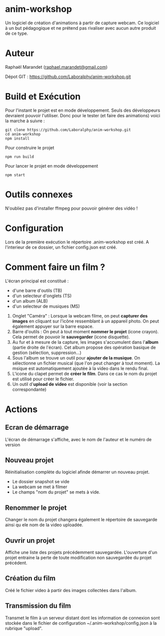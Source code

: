 # anim-workshop
Un logiciel de création d'animations à partir de capture webcam.
Ce logiciel à un but pédagogique et ne prétend pas rivaliser avec 
aucun autre produit de ce type.

# Auteur
Raphaël Marandet (raphael.marandet@gmail.com)

Dépot GIT : https://github.com/Laboralphy/anim-workshop.git


# Build et Exécution

Pour l'instant le projet est en mode développement.
Seuls des développeurs devraient pouvoir l'utiliser.
Donc pour le tester (et faire des animations) voici la marche à suivre :
```
git clone https://github.com/Laboralphy/anim-workshop.git
cd anim-workshop
npm install
```

Pour construire le projet
```
npm run build
```

Pour lancer le projet en mode développement
```
npm start
```

# Outils connexes
N'oubliez pas d'installer ffmpeg pour pouvoir générer des vidéo !

# Configuration
Lors de la première exécution le répertoire .anim-workshop est créé.
A l'interieur de ce dossier, un fichier config.json est créé.

# Comment faire un film ?

L'écran principal est constitué :
- d'une barre d'outils (TB)
- d'un selecteur d'onglets (TS)
- d'un album (ALB)
- d'un selecteur de musiques (MS)

1) Onglet "Caméra" : Lorsque la webcam filme, on peut __capturer des images__ en cliquant sur l'icône ressemblant à un 
appareil photo. On peut également appuyer sur la barre espace.
2) Barre d'outils : On peut à tout moment __nommer le projet__ (icone crayon). Cela permet de pouvoir le __sauvegarder__ 
(icone disquette).
3) Au fur et à mesure de la capture, les images s'accumulent dans l'__album__ (partie droite de l'écran).
Cet album propose des opération basique de gestion (sélection, suppression...)
4) Sous l'album se trouve un outil pour __ajouter de la musique__. On sélectionne un fichier musical (que l'on peut changer à tout moment).
La msique est automatiquement ajoutée à la video dans le rendu final.
5) L'icone du clapet permet de __créer le film__. Dans ce cas le nom du projet est utilisé pour créer le fichier.
6) Un outil d'__upload de video__ est disponible (voir la section correspondante)   

# Actions

## Ecran de démarrage
L'écran de démarrage s'affiche, avec le nom de l'auteur et le numéro de version

## Nouveau projet
Réinitialisation complète du logiciel afinde démarrer un nouveau projet. 
- Le dossier snapshot se vide
- La webcam se met à filmer
- Le champs "nom du projet" se mets à vide.

## Renommer le projet
Changer le nom du projet changera également le répertoire de sauvegarde ainsi qu ele nom
de la video uploadée.

## Ouvrir un projet
Affiche une liste des projets précédemment sauvegardée. L'ouverture d'un projet entraine la perte
de toute modification non sauvegardée du projet précédent.

## Création du film
Créé le fichier video à partir des images collectées dans l'album.

## Transmission du film
Transmet le film à un serveur distant dont les information de connexion sont stockée dans 
le fichier de configuration ~/.anim-workshop/config.json à la rubrique "upload".